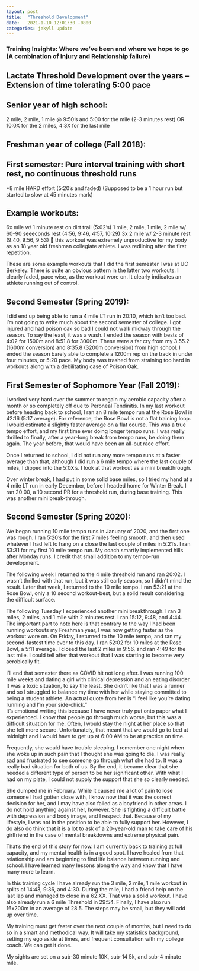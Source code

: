 ```yaml
---
layout: post
title:  "Threshold Development"
date:   2021-1-10 12:01:30 -0800
categories: jekyll update
---
```


### Training Insights: Where we’ve been and where we hope to go (A combination of Injury and Relationship failure)

## Lactate Threshold Development over the years – Extension of time tolerating 5:00 pace

## Senior year of high school:
2 mile, 2 mile, 1 mile @ 9:50’s and 5:00 for the mile (2-3 minutes rest) OR 10:0X for the 2 miles, 4:3X for the last mile

## Freshman year of college (Fall 2018):
## First semester: Pure interval training with short rest, no continuous threshold runs
*8 mile HARD effort (5:20’s and faded) (Supposed to be a 1 hour run but started to slow at 45 minutes mark)

## Example workouts:
6x mile w/ 1 minute rest on dirt trail (5:02’s)
1 mile, 2 mile, 1 mile, 2 mile w/ 60-90 seeeconds rest
(4:56, 9:46, 4:57, 10:29)
3x 2 mile w/ 2-3 minute rest (9:40, 9:56, 9:53)  this workout was extremely unproductive for my body as an 18 year old freshman collegiate athlete. I was redlining after the first repetition.

These are some example workouts that I did the first semester I was at UC Berkeley. There is quite an obvious pattern in the latter two workouts. I clearly faded, pace wise, as the workout wore on. It clearly indicates an athlete running out of control.  

## Second Semester (Spring 2019):
I did end up being able to run a 4 mile LT run in 20:10, which isn’t too bad.
I’m not going to write much about the second semester of college. I got injured and had poison oak so bad I could not walk midway through the season. To say the least, it was a wash. I ended the season with bests of 4:02 for 1500m and 8:51.8 for 3000m. These were a far cry from my 3:55.2 (1600m conversion) and 8:35.8 (3200m conversion) from high school. I ended the season barely able to complete a 1200m rep on the track in under four minutes, or 5:20 pace. My body was trashed from straining too hard in workouts along with a debilitating case of Poison Oak.

## First Semester of Sophomore Year (Fall 2019):
I worked very hard over the summer to regain my aerobic capacity after a month or so completely off due to Peroneal Tendinitis. In my last workout before heading back to school, I ran an 8 mile tempo run at the Rose Bowl in 42:16 (5:17 average). For reference, the Rose Bowl is not a flat training loop. I would estimate a slightly faster average on a flat course. This was a true tempo effort, and my first time ever doing longer tempo runs. I was really thrilled to finally, after a year-long break from tempo runs, be doing them again. The year before, that would have been an all-out race effort.

Once I returned to school, I did not run any more tempo runs at a faster average than that, although I did run a 6 mile tempo where the last couple of miles, I dipped into the 5:0X’s. I look at that workout as a mini breakthrough.

Over winter break, I had put in some solid base miles, so I tried my hand at a 4 mile LT run in early December, before I headed home for Winter Break. I ran 20:00, a 10 second PR for a threshold run, during base training. This was another mini break-through.

## Second Semester (Spring 2020):
We began running 10 mile tempo runs in January of 2020, and the first one was rough. I ran 5:20’s for the first 7 miles feeling smooth, and then used whatever I had left to hang on a close the last couple of miles in 5:21’s. I ran 53:31 for my first 10 mile tempo run.
My coach smartly implemented hills after Monday runs. I credit that small addition to my tempo-run development.

The following week I returned to the 4 mile threshold run and ran 20:02. I wasn’t thrilled with that run, but it was still early season, so I didn’t mind the result. Later that week, I returned to the 10 mile tempo. I ran 53:21 at the Rose Bowl, only a 10 second workout-best, but a solid result considering the difficult surface.

The following Tuesday I experienced another mini breakthrough. I ran 3 miles, 2 miles, and 1 mile with 2 minutes rest. I ran 15:12, 9:48, and 4:44. The important part to note here is that contrary to the way I had been running workouts my Freshman year, I was now getting faster as the workout wore on. On Friday, I returned to the 10 mile tempo, and ran my second-fastest time ever to this day. I ran 52:02 for 10 miles at the Rose Bowl, a 5:11 average. I closed the last 2 miles in 9:56, and ran 4:49 for the last mile. I could tell after that workout that I was starting to become very aerobically fit.

I’ll end that semester there as COVID hit not long after. I was running 100 mile weeks and dating a girl with clinical depression and an eating disorder. It was a toxic situation, to say the least. She didn’t like that I was a runner and so I struggled to balance my time with her while staying committed to being a student athlete. An actual quote from her is
“I feel like you’re dating running and I’m your side-chick.”  
It’s emotional writing this because I have never truly put onto paper what I experienced. I know that people go through much worse, but this was a difficult situation for me. Often, I would stay the night at her place so that she felt more secure. Unfortunately, that meant that we would go to bed at midnight and I would have to get up at 6:00 AM to be at practice on time.

Frequently, she would have trouble sleeping. I remember one night when she woke up in such pain that I thought she was going to die. I was really sad and frustrated to see someone go through what she had to. It was a really bad situation for both of us. By the end, it became clear that she needed a different type of person to be her significant other. With what I had on my plate, I could not supply the support that she so clearly needed.

She dumped me in February. While it caused me a lot of pain to lose someone I had gotten close with, I know now that it was the correct decision for her, and I may have also failed as a boyfriend in other areas. I do not hold anything against her, however. She is fighting a difficult battle with depression and body image, and I respect that. Because of my lifestyle, I was not in the position to be able to fully support her. However, I do also do think that it is a lot to ask of a 20-year-old man to take care of his girlfriend in the case of mental breakdowns and extreme physical pain.

That’s the end of this story for now. I am currently back to training at full capacity, and my mental health is in a good spot. I have healed from that relationship and am beginning to find life balance between running and school. I have learned many lessons along the way and know that I have many more to learn.

In this training cycle I have already run the 3 mile, 2 mile, 1 mile workout in splits of 14:43, 9:36, and 4:30. During the mile, I had a friend help on the last lap and managed to close in a 62.XX. That was a solid workout. I have also already run a 6 mile Threshold in 29:54. Finally, I have also run 16x200m in an average of 28.5. The steps may be small, but they will add up over time.

My training must get faster over the next couple of months, but I need to do so in a smart and methodical way. It will take my statistics background, setting my ego aside at times, and frequent consultation with my college coach. We can get it done. 

My sights are set on a sub-30 minute 10K, sub-14 5k, and sub-4 minute mile.  
